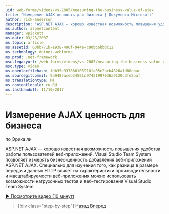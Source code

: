 ```yaml
---
uid: web-forms/videos/vs-2005/measuring-the-business-value-of-ajax
title: "Измерение AJAX ценность для бизнеса | Документы Microsoft"
author: rick-anderson
description: "ASP.NET AJAX — хорошо известная возможность повышения удобства работы пользователей веб-приложений. Visual Studio Team System позволяет измерять busine..."
ms.author: aspnetcontent
manager: wpickett
ms.date: 03/23/2007
ms.topic: article
ms.assetid: 60bb771b-e938-490f-944e-c80bc6bbdc12
ms.technology: dotnet-webforms
ms.prod: .net-framework
msc.legacyurl: /web-forms/videos/vs-2005/measuring-the-business-value-of-ajax
msc.type: video
ms.openlocfilehash: fdb35e937866105918fa05e2bcb4826a1d08ebac
ms.sourcegitcommit: 9a9483aceb34591c97451997036a9120c3fe2baf
ms.translationtype: MT
ms.contentlocale: ru-RU
ms.lasthandoff: 11/10/2017
---
```

<a name="measuring-the-business-value-of-ajax"></a>Измерение AJAX ценность для бизнеса
====================
по Эрика ли

ASP.NET AJAX — хорошо известная возможность повышения удобства работы пользователей веб-приложений. Visual Studio Team System позволяет измерять бизнес-ценность добавления веб-приложений ASP.NET AJAX. Специально для изучения того, как разница в размере передачи данных HTTP влияет на характеристики производительности и масштабируемости веб-приложения можно использовать возможности нагрузочных тестов и веб-тестирования Visual Studio Team System.

[&#9654; Посмотрите видео (10 минут)](https://channel9.msdn.com/Blogs/ASP-NET-Site-Videos/measuring-the-business-value-of-ajax)

>[!div class="step-by-step"]
[Назад](introduction-to-managing-and-running-tests-with-team-system.md)
[Вперед](code-coverage-of-automated-tests.md)
